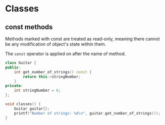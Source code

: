 # Classes

## const methods

Methods marked with const are treated as read-only,
meaning there cannot be any modification of object's
state within them.

The `const` operator is applied on after the name of
method.

```cpp
class Guitar {
public:
    int get_number_of_strings() const {
        return this->stringNumber;
    }
private:
    int stringNumber = 6;
};

void classes() {
    Guitar guitar{};
    printf("Number of strings: %d\n", guitar.get_number_of_strings());
}
```